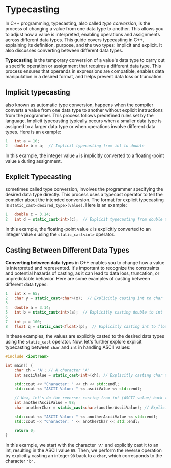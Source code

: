 # Typecasting 

In C++ programming, typecasting, also called *type conversion*, is the process of changing a value from one data type to another. This allows you to adjust how a value is interpreted, enabling operations and assignments across different data types. This guide covers typecasting in C++, explaining its definition, purpose, and the two types: implicit and explicit. It also discusses converting between different data types.

**Typecasting** is the temporary conversion of a value's data type to carry out a specific operation or assignment that requires a different data type. This process ensures that operands in expressions are compatible, enables data manipulation in a desired format, and helps prevent data loss or truncation.

## Implicit typecasting 
also known as automatic type conversion, happens when the compiler converts a value from one data type to another without explicit instructions from the programmer. This process follows predefined rules set by the language. Implicit typecasting typically occurs when a smaller data type is assigned to a larger data type or when operations involve different data types. Here is an example:
```cpp
1	int a = 10;
2	double b = a;  // Implicit typecasting from int to double
```
In this example, the integer value `a` is implicitly converted to a floating-point value `b` during assignment.

## Explicit Typecasting
sometimes called type conversion, involves the programmer specifying the desired data type directly. This process uses a typecast operator to tell the compiler about the intended conversion. The format for explicit typecasting is `static_cast<desired_type>(value)`. Here is an example:
```cpp
1	double c = 3.14;
2	int d = static_cast<int>(c);  // Explicit typecasting from double to int
```
In this example, the floating-point value `c` is explicitly converted to an integer value `d` using the `static_cast<int>` operator.

## Casting Between Different Data Types
**Converting between data types** in C++ enables you to change how a value is interpreted and represented. It's important to recognize the constraints and potential hazards of casting, as it can lead to data loss, truncation, or unpredictable behavior. Here are some examples of casting between different data types:
```cpp
1	int x = 65;
2	char y = static_cast<char>(x);  // Explicitly casting int to char
3	
4	double a = 3.14;
5	int b = static_cast<int>(a);  // Explicitly casting double to int
6	
7	int p = 100;
8	float q = static_cast<float>(p);  // Explicitly casting int to float
```
In these examples, the values are explicitly casted to the desired data types using the `static_cast` operator. Now, let's further explore explicit typecasting between `char` and `int` in handling ASCII values:
```cpp
#include <iostream>

int main() {
	char ch = 'A'; // A character 'A'
	int asciiValue = static_cast<int>(ch); // Explicitly casting char to int to get ASCII value

	std::cout << "Character: " << ch << std::endl;
	std::cout << "ASCII Value: " << asciiValue << std::endl;

	// Now, let's do the reverse: casting from int (ASCII value) back to char
	int anotherAsciiValue = 98;
	char anotherChar = static_cast<char>(anotherAsciiValue); // Explicitly casting int to char

	std::cout << "ASCII Value: " << anotherAsciiValue << std::endl;
	std::cout << "Character: " << anotherChar << std::endl;

	return 0;
}
```
In this example, we start with the character `'A'` and explicitly cast it to an int, resulting in the ASCII value `65`. Then, we perform the reverse operation by explicitly casting an integer `98` back to a `char`, which corresponds to the character `'b'`.





